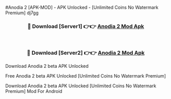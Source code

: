 #Anodia 2 [APK-MOD] - APK Unlocked - [Unlimited Coins No Watermark Premium] dj7gg



<div align="center">

<h3>🔴 Download [Server1] 👉👉 <a href="https://momento.my/?title=Anodia_2">Anodia 2 Mod Apk</a></h3><br>

<h3>🔴 Download [Server2] 👉👉 <a href="https://momento.my/?title=Anodia_2">Anodia 2 Mod Apk</a></h3>
</div>



Download Anodia 2 beta APK Unlocked

Free Anodia 2 beta APK Unlocked [Unlimited Coins No Watermark Premium]

Download Anodia 2 beta APK Unlocked [Unlimited Coins No Watermark Premium] Mod For Android
